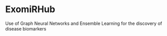# ExomiRHub

Use of Graph Neural Networks and Ensemble Learning for the discovery of disease biomarkers
